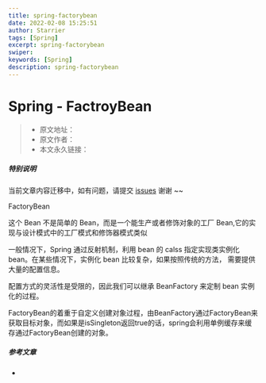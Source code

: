 ```yaml
---
title: spring-factorybean
date: 2022-02-08 15:25:51
author: Starrier
tags: [Spring]
excerpt: spring-factorybean
swiper:
keywords: [Spring]
description: spring-factorybean
---
```


# Spring - FactroyBean

> * 原文地址：[]()
> * 原文作者：[]()
> * 本文永久链接：[]()

##### **特别说明**

当前文章内容迁移中，如有问题，请提交 [issues](https://github.com/Starrier/starrier.github.io/issues) 谢谢 ~~

FactoryBean

这个 Bean 不是简单的 Bean，而是一个能生产或者修饰对象的工厂 Bean,它的实现与设计模式中的工厂模式和修饰器模式类似

一般情况下，Spring 通过反射机制，利用 bean 的 calss 指定实现类实例化 bean。在某些情况下，实例化 bean 比较复杂，如果按照传统的方法，
需要提供大量的配置信息。

配置方式的灵活性是受限的，因此我们可以继承 BeanFactory 来定制 bean 实例化的过程。

FactoryBean的着重于自定义创建对象过程，由BeanFactory通过FactoryBean来获取目标对象，而如果是isSingleton返回true的话，spring会利用单例缓存来缓存通过FactoryBean创建的对象。

##### 参考文章

- []()
